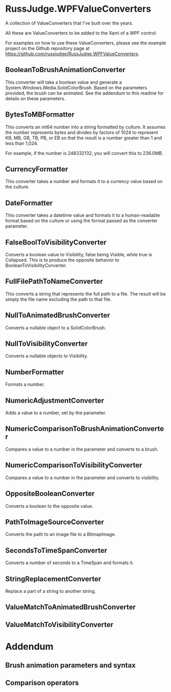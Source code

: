 # RussJudge.WPFValueConverters

A collection of ValueConverters that I've built over the years.

All these are ValueConverters to be added to the Xaml of a WPF control.

For examples on how to use these ValueConverters, please see the example project on the Github repository page at <https://github.com/russjudge/RussJudge.WPFValueConverters>.

## BooleanToBrushAnimationConverter

This converter will take a boolean value and generate a System.Windows.Media.SolidColorBrush.  Based on the parameters provided, the brush can be animated.
See the addendum to this readme for details on these parameters.

## BytesToMBFormatter

This converts an int64 number into a string formatted by culture.  It assumes the number represents bytes and divides by factors of 1024 to 
represent KB, MB, GB, TB, PB, or EB so that the result is a number greater than 1 and less than 1,024.

For example, if the number is 248332132, you will convert this to 236.0MB.


## CurrencyFormatter
This converter takes a number and formats it to a currency value based on the culture.

## DateFormatter
This converter takes a datetime value and formats it to a human-readable format based on the culture or using the format passed as the converter parameter.


## FalseBoolToVisibilityConverter
Converts a boolean value to Visibility, false being Visible, while true is Collapsed.  This is to produce the opposite behavior to BooleanToVisibilityConverter.

## FullFilePathToNameConverter
This converts a string that represents the full path to a file.  The result will be simply the file name excluding the path to that file.

## NullToAnimatedBrushConverter
Converts a nullable object to a SolidColorBrush.  

## NullToVisibilityConverter
Converts a nullable objects to Visibility.

## NumberFormatter
Formats a number.

## NumericAdjustmentConverter
Adds a value to a number, set by the parameter.

## NumericComparisonToBrushAnimationConverter
Compares a value to a number in the parameter and converts to a brush.

## NumericComparisonToVisibilityConverter
Compares a value to a number in the parameter and converts to visibility.

## OppositeBooleanConverter
Converts a boolean to the opposite value.

## PathToImageSourceConverter
Converts the path to an image file to a BitmapImage.

## SecondsToTimeSpanConverter
Converts a number of seconds to a TimeSpan and formats it.

## StringReplacementConverter
Replace a part of a string to another string.

## ValueMatchToAnimatedBrushConverter

## ValueMatchToVisibilityConverter


# Addendum

## Brush animation parameters and syntax


## Comparison operators